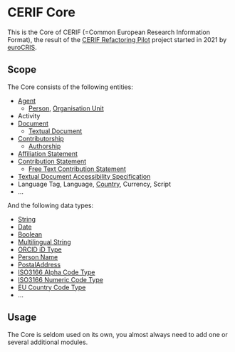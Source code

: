 # CERIF Core

This is the Core of CERIF (=Common European Research Information Format), the result of 
the [CERIF Refactoring Pilot](https://www.eurocris.org/cerif-refactoring-project-introduction) project 
started in 2021 by [euroCRIS](https://www.eurocris.org/).

## Scope

The Core consists of the following entities:
* [Agent](./entities/Agent.md)
  * [Person](./entities/Person.md), [Organisation Unit](./entities/OrgUnit.md)
* Activity
* [Document](./entities/Document.md)
  * [Textual Document](./entities/TextualDocument.md)
* [Contributorship](./entities/Contributorship.md)
  * [Authorship](./entities/Authorship.md)
* [Affiliation Statement](./entities/AffiliationStatement.md)
* [Contribution Statement](./entities/ContributionStatement.md)
  * [Free Text Contribution Statement](./entities/FreeTextContributionStatement.md)
* [Textual Document Accessibility Specification](./entities/TextualDocumentAccessibilitySpecification.md)
* Language Tag, Language, [Country](./entities/Country.md), Currency, Script
* ...

And the following data types:
* [String](./datatypes/String.md)
* [Date](./datatypes/Date.md)
* [Boolean](./datatypes/Boolean.md)
* [Multilingual String](./datatypes/MultilingualString.md)
* [ORCID iD Type](./datatypes/ORCID_iD_Type.md)
* [Person Name](./datatypes/PersonName.md)
* [PostalAddress](./datatypes/PostalAddress.md)
* [ISO3166 Alpha Code Type](../datatypes/ISO3166AlphaCode.md)
* [ISO3166 Numeric Code Type](../datatypes/ISO3166NumericCode.md)
* [EU Country Code Type](../datatypes/EUCountryCode.md)
* ...

## Usage

The Core is seldom used on its own, you almost always need to add one or several additional modules.
